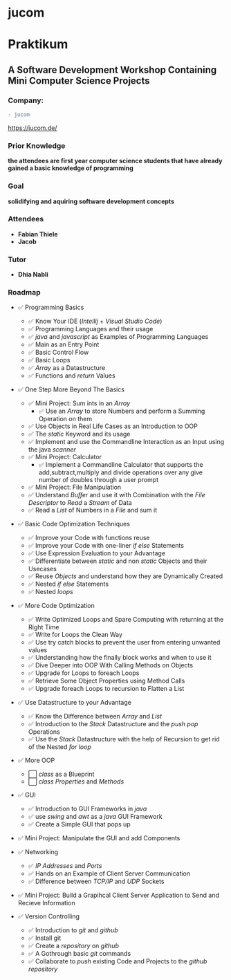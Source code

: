 

# jucom 

# Praktikum

## A Software Development Workshop Containing Mini Computer Science Projects

### Company: 
```diff
- jucom 
```
https://jucom.de/


### Prior Knowledge
__the attendees are first year computer science students that have already gained a basic knowledge of programming__

### Goal
__solidifying and aquiring software development concepts__

### Attendees
* __Fabian Thiele__
* __Jacob__

### Tutor
* __Dhia Nabli__

### Roadmap
* ✅ Programming Basics
  * ✅ Know Your IDE (_Intellij_ + _Visual Studio Code_)
  * ✅ Programming Languages and their usage 
  * ✅ _java_ and _javascript_ as Examples of Programming Languages
  * ✅ Main as an Entry Point
  * ✅ Basic Control Flow 
  * ✅ Basic Loops
  * ✅ _Array_ as a Datastructure
  * ✅ Functions and _return_ Values

* ✅ One Step More Beyond The Basics
  * ✅ Mini Project: Sum ints in an _Array_ 
    * ✅  Use an _Array_ to store Numbers and perform a Summing Operation on them
  * ✅ Use Objects in Real Life Cases as an Introduction to OOP
  * ✅ The _static_ Keyword and its usage
  * ✅ Implement and use the Commandline Interaction as an Input using the java _scanner_
  * ✅ Mini Project: Calculator
    * ✅ Implement a Commandline Calculator that supports the add,subtract,multiply and divide operations over any give number of doubles through a user prompt
  * ✅ Mini Project: File Manipulation  
  * ✅ Understand _Buffer_ and use it with Combination with the _File Descriptor_ to _Read_ a _Stream_ of Data
  * ✅ Read a _List_ of Numbers in a _File_ and sum it
  
* ✅ Basic Code Optimization Techniques
  * ✅ Improve your Code with functions reuse
  * ✅ Improve your Code with one-liner _if else_ Statements 
  * ✅ Use Expression Evaluation to your Advantage 
  * ✅ Differentiate between _static_ and non _static_ Objects and their Usecases
  * ✅ Reuse _Objects_ and understand how they are Dynamically Created
  * ✅ Nested _if else_ Statements
  * ✅ Nested _loops_
  
* ✅ More Code Optimization
  * ✅ Write Optimized Loops and Spare Computing with returning at the Right Time
  * ✅ Write for Loops the Clean Way
  * ✅ Use try catch blocks to prevent the user from entering unwanted values
  * ✅ Understanding how the finally block works and when to use it 
  * ✅ Dive Deeper into OOP With Calling Methods on Objects
  * ✅ Upgrade for Loops to foreach Loops
  * ✅ Retrieve Some Object Properties using Method Calls
  * ✅ Upgrade foreach Loops to recursion to Flatten a List
    
* ✅ Use Datastructure to your Advantage
  * ✅ Know the Difference between _Array_ and _List_ 
  * ✅ Introduction to the _Stack_ Datastructure and the _push_ _pop_ Operations    
  * ✅ Use the _Stack_ Datastructure with the help of Recursion to get rid of the Nested _for loop_
  
* ✅ More OOP
  * ⬜️ _class_ as a Blueprint 
  * ⬜️ _class_ _Properties_ and _Methods_
  
* ✅ GUI
  * ✅ Introduction to GUI Frameworks in _java_ 
  * ✅ use _swing_ and _awt_ as a _java_ GUI Framework
  * ✅ Create a Simple GUI that pops up
* ✅ Mini Project: Manipulate the GUI and add Components

* ✅ Networking
  * ✅ _IP Addresses_ and _Ports_
  * ✅ Hands on an Example of Client Server Communication
  * ✅ Difference between _TCP/IP_ and _UDP_ Sockets
* ✅ Mini Project: Build a Grapihcal Client Server Application to Send and Recieve Information

* ✅ Version Controlling
  * ✅ Introduction to _git_ and _github_
  * ✅ Install git
  * ✅ Create a _repository_ on _github_
  * ✅ A Gothrough basic _git_ commands
  * ✅ Collaborate to _push_ existing Code and Projects to the _github_ _repository_
